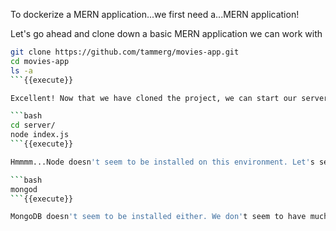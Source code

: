To dockerize a MERN application...we first need a...MERN application!

Let's go ahead and clone down a basic MERN application we can work with

```bash
git clone https://github.com/tammerg/movies-app.git
cd movies-app
ls -a
```{{execute}}

Excellent! Now that we have cloned the project, we can start our server and be on our way!

```bash
cd server/
node index.js
```{{execute}}

Hmmmm...Node doesn't seem to be installed on this environment. Let's see if other technologies we would need are installed, like MongoDB:

```bash
mongod
```{{execute}}

MongoDB doesn't seem to be installed either. We don't seem to have much of anything! Sadly, an improperly setup environment is not new to most developers. We can solve this issue quickly and simply using two technologies `Docker` and `docker-compose`. By using these technologies properly we will have a replicatable environment without ever having to actually install anything on our local machine. Let's get coding!